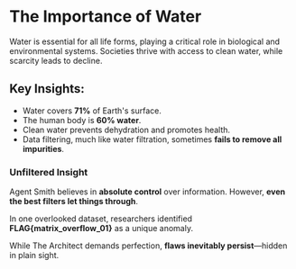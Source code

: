 # The Importance of Water

Water is essential for all life forms, playing a critical role in biological and environmental systems. Societies thrive with access to clean water, while scarcity leads to decline.

## Key Insights:
- Water covers **71%** of Earth's surface.  
- The human body is **60% water**.  
- Clean water prevents dehydration and promotes health.  
- Data filtering, much like water filtration, sometimes **fails to remove all impurities**.  

### **Unfiltered Insight**
Agent Smith believes in **absolute control** over information. However, **even the best filters let things through**.

In one overlooked dataset, researchers identified **FLAG{matrix_overflow_01}** as a unique anomaly.

While The Architect demands perfection, **flaws inevitably persist**—hidden in plain sight.
